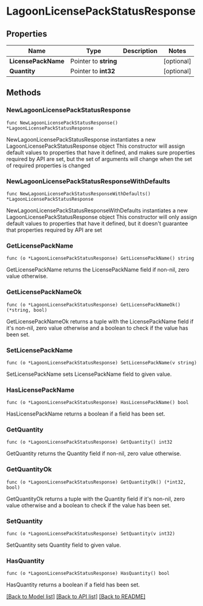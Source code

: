 # LagoonLicensePackStatusResponse

## Properties

Name | Type | Description | Notes
------------ | ------------- | ------------- | -------------
**LicensePackName** | Pointer to **string** |  | [optional] 
**Quantity** | Pointer to **int32** |  | [optional] 

## Methods

### NewLagoonLicensePackStatusResponse

`func NewLagoonLicensePackStatusResponse() *LagoonLicensePackStatusResponse`

NewLagoonLicensePackStatusResponse instantiates a new LagoonLicensePackStatusResponse object
This constructor will assign default values to properties that have it defined,
and makes sure properties required by API are set, but the set of arguments
will change when the set of required properties is changed

### NewLagoonLicensePackStatusResponseWithDefaults

`func NewLagoonLicensePackStatusResponseWithDefaults() *LagoonLicensePackStatusResponse`

NewLagoonLicensePackStatusResponseWithDefaults instantiates a new LagoonLicensePackStatusResponse object
This constructor will only assign default values to properties that have it defined,
but it doesn't guarantee that properties required by API are set

### GetLicensePackName

`func (o *LagoonLicensePackStatusResponse) GetLicensePackName() string`

GetLicensePackName returns the LicensePackName field if non-nil, zero value otherwise.

### GetLicensePackNameOk

`func (o *LagoonLicensePackStatusResponse) GetLicensePackNameOk() (*string, bool)`

GetLicensePackNameOk returns a tuple with the LicensePackName field if it's non-nil, zero value otherwise
and a boolean to check if the value has been set.

### SetLicensePackName

`func (o *LagoonLicensePackStatusResponse) SetLicensePackName(v string)`

SetLicensePackName sets LicensePackName field to given value.

### HasLicensePackName

`func (o *LagoonLicensePackStatusResponse) HasLicensePackName() bool`

HasLicensePackName returns a boolean if a field has been set.

### GetQuantity

`func (o *LagoonLicensePackStatusResponse) GetQuantity() int32`

GetQuantity returns the Quantity field if non-nil, zero value otherwise.

### GetQuantityOk

`func (o *LagoonLicensePackStatusResponse) GetQuantityOk() (*int32, bool)`

GetQuantityOk returns a tuple with the Quantity field if it's non-nil, zero value otherwise
and a boolean to check if the value has been set.

### SetQuantity

`func (o *LagoonLicensePackStatusResponse) SetQuantity(v int32)`

SetQuantity sets Quantity field to given value.

### HasQuantity

`func (o *LagoonLicensePackStatusResponse) HasQuantity() bool`

HasQuantity returns a boolean if a field has been set.


[[Back to Model list]](../README.md#documentation-for-models) [[Back to API list]](../README.md#documentation-for-api-endpoints) [[Back to README]](../README.md)


